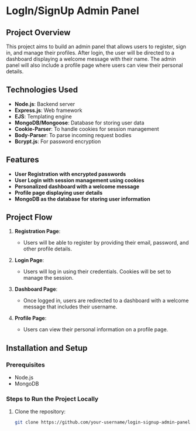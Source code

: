 # LogIn/SignUp Admin Panel

## Project Overview
This project aims to build an admin panel that allows users to register, sign in, and manage their profiles. After login, the user will be directed to a dashboard displaying a welcome message with their name. The admin panel will also include a profile page where users can view their personal details.

## Technologies Used
- **Node.js**: Backend server
- **Express.js**: Web framework
- **EJS**: Templating engine
- **MongoDB/Mongoose**: Database for storing user data
- **Cookie-Parser**: To handle cookies for session management
- **Body-Parser**: To parse incoming request bodies
- **Bcrypt.js**: For password encryption

## Features
- **User Registration with encrypted passwords**
- **User Login with session management using cookies**
- **Personalized dashboard with a welcome message**
- **Profile page displaying user details**
- **MongoDB as the database for storing user information**

## Project Flow
1. **Registration Page**: 
   - Users will be able to register by providing their email, password, and other profile details.
   
2. **Login Page**: 
   - Users will log in using their credentials. Cookies will be set to manage the session.
   
3. **Dashboard Page**: 
   - Once logged in, users are redirected to a dashboard with a welcome message that includes their username.
   
4. **Profile Page**: 
   - Users can view their personal information on a profile page.

## Installation and Setup

### Prerequisites
- Node.js
- MongoDB

### Steps to Run the Project Locally

1. Clone the repository:
   ```bash
   git clone https://github.com/your-username/login-signup-admin-panel.git
